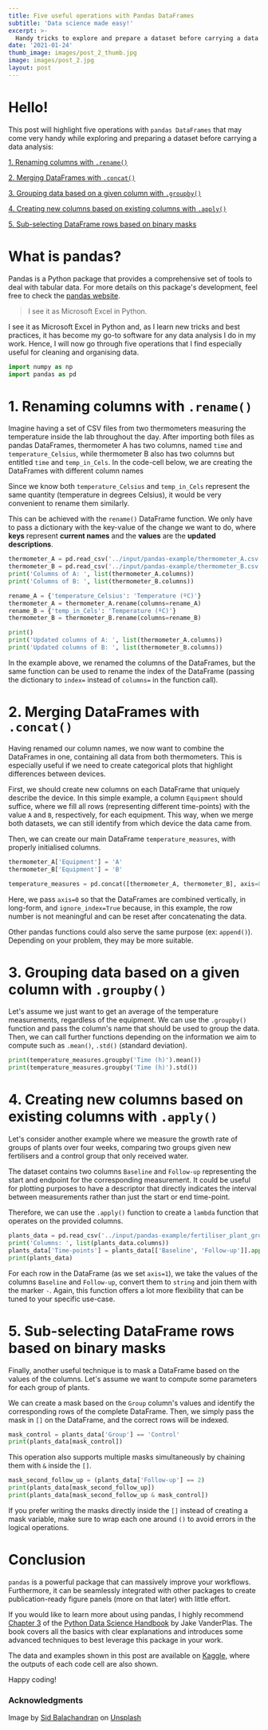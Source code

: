 ```yaml
---
title: Five useful operations with Pandas DataFrames
subtitle: 'Data science made easy!'
excerpt: >-
  Handy tricks to explore and prepare a dataset before carrying a data analysis!
date: '2021-01-24'
thumb_image: images/post_2_thumb.jpg
image: images/post_2.jpg
layout: post
---
```


# Hello!

This post will highlight five operations with `pandas DataFrames` that may come very handy while exploring and preparing a dataset before carrying a data analysis:

[1. Renaming columns with `.rename()`](#rename_columns)

[2. Merging DataFrames with `.concat()`](#merge_dataframes)

[3. Grouping data based on a given column with `.groupby()`](#groupby_data)

[4. Creating new columns based on existing columns with `.apply()`](#new_columns)

[5. Sub-selecting DataFrame rows based on binary masks](#masking_df)

# What is pandas?

Pandas is a Python package that provides a comprehensive set of tools to deal with tabular data. For more details on this package's development, feel free to check the [pandas website](https://pandas.pydata.org/about/).

> I see it as Microsoft Excel in Python.

I see it as Microsoft Excel in Python and, as I learn new tricks and best practices, it has become my go-to software for any data analysis I do in my work. Hence, I will now go through five operations that I find especially useful for cleaning and organising data.

```python
import numpy as np
import pandas as pd
```

# <a name="rename_columns">1. Renaming columns with `.rename()`</a>

Imagine having a set of CSV files from two thermometers measuring the temperature inside the lab throughout the day. After importing both files as pandas DataFrames, thermometer A has two columns, named `time` and `temperature_Celsius`, while thermometer B also has two columns but entitled `time` and `temp_in_Cels`. In the code-cell below, we are creating the DataFrames with different column names

Since we know both `temperature_Celsius` and `temp_in_Cels` represent the same quantity (temperature in degrees Celsius), it would be very convenient to rename them similarly.

This can be achieved with the `rename()` DataFrame function. We only have to pass a dictionary with the key-value of the change we want to do, where **keys** represent **current names** and the **values** are the **updated descriptions**.

```python
thermometer_A = pd.read_csv('../input/pandas-example/thermometer_A.csv')
thermometer_B = pd.read_csv('../input/pandas-example/thermometer_B.csv')
print('Columns of A: ', list(thermometer_A.columns))
print('Columns of B: ', list(thermometer_B.columns))

rename_A = {'temperature_Celsius': 'Temperature (ºC)'}
thermometer_A = thermometer_A.rename(columns=rename_A)
rename_B = {'temp_in_Cels': 'Temperature (ºC)'}
thermometer_B = thermometer_B.rename(columns=rename_B)

print()
print('Updated columns of A: ', list(thermometer_A.columns))
print('Updated columns of B: ', list(thermometer_B.columns))
```

In the example above, we renamed the columns of the DataFrames, but the same function can be used to rename the index of the DataFrame (passing the dictionary to `index=` instead of `columns=` in the function call).

# <a name="merge_dataframes">2. Merging DataFrames with `.concat()`</a>

Having renamed our column names, we now want to combine the DataFrames in one, containing all data from both thermometers. This is especially useful if we need to create categorical plots that highlight differences between devices.

First, we should create new columns on each DataFrame that uniquely describe the device. In this simple example, a column `Equipment` should suffice, where we fill all rows (representing different time-points) with the value `A` and `B`, respectively, for each equipment. This way, when we merge both datasets, we can still identify from which device the data came from.

Then, we can create our main DataFrame `temperature_measures`, with properly initialised columns.

```python
thermometer_A['Equipment'] = 'A'
thermometer_B['Equipment'] = 'B'

temperature_measures = pd.concat([thermometer_A, thermometer_B], axis=0, ignore_index=True)
```

Here, we pass `axis=0` so that the DataFrames are combined vertically, in long-form, and `ignore_index=True` because, in this example, the row number is not meaningful and can be reset after concatenating the data.

Other pandas functions could also serve the same purpose (ex: `append()`). Depending on your problem, they may be more suitable.

# <a name="groupby_data">3. Grouping data based on a given column with `.groupby()`</a>

Let's assume we just want to get an average of the temperature measurements, regardless of the equipment. We can use the `.groupby()` function and pass the column's name that should be used to group the data. Then, we can call further functions depending on the information we aim to compute such as `.mean()`, `.std()` (standard deviation).

```python
print(temperature_measures.groupby('Time (h)').mean())
print(temperature_measures.groupby('Time (h)').std())
```

# <a name="new_columns">4. Creating new columns based on existing columns with `.apply()`</a>

Let's consider another example where we measure the growth rate of groups of plants over four weeks, comparing two groups given new fertilisers and a control group that only received water.

The dataset contains two columns `Baseline` and `Follow-up` representing the start and endpoint for the corresponding measurement. It could be useful for plotting purposes to have a descriptor that directly indicates the interval between measurements rather than just the start or end time-point.

Therefore, we can use the `.apply()` function to create a `lambda` function that operates on the provided columns.

```python
plants_data = pd.read_csv('../input/pandas-example/fertiliser_plant_growth.csv')
print('Columns: ', list(plants_data.columns))
plants_data['Time-points'] = plants_data[['Baseline', 'Follow-up']].apply(lambda x: '-'.join(x.map(str)), axis=1)
print(plants_data)
```

For each row in the DataFrame (as we set `axis=1`), we take the values of the columns `Baseline` and `Follow-up`, convert them to `string` and join them with the marker `-`. Again, this function offers a lot more flexibility that can be tuned to your specific use-case.

# <a name="masking_df">5. Sub-selecting DataFrame rows based on binary masks</a>

Finally, another useful technique is to mask a DataFrame based on the values of the columns. Let's assume we want to compute some parameters for each group of plants.

We can create a mask based on the `Group` column's values and identify the corresponding rows of the complete DataFrame. Then, we simply pass the mask in `[]` on the DataFrame, and the correct rows will be indexed.

```python
mask_control = plants_data['Group'] == 'Control'
print(plants_data[mask_control])
```

This operation also supports multiple masks simultaneously by chaining them with `&` inside the `[]`.

```python
mask_second_follow_up = (plants_data['Follow-up'] == 2)
print(plants_data[mask_second_follow_up])
print(plants_data[mask_second_follow_up & mask_control])
```

If you prefer writing the masks directly inside the `[]` instead of creating a mask variable, make sure to wrap each one around `()` to avoid errors in the logical operations.

# Conclusion

`pandas` is a powerful package that can massively improve your workflows. Furthermore, it can be seamlessly integrated with other packages to create publication-ready figure panels (more on that later) with little effort.

If you would like to learn more about using pandas, I highly recommend [Chapter 3](https://jakevdp.github.io/PythonDataScienceHandbook/03.00-introduction-to-pandas.html) of the [Python Data Science Handbook](https://jakevdp.github.io/PythonDataScienceHandbook/) by Jake VanderPlas. The book covers all the basics with clear explanations and introduces some advanced techniques to best leverage this package in your work.

The data and examples shown in this post are available on [Kaggle](https://www.kaggle.com/franciscomcm/five-useful-operations-with-pandas-dataframes), where the outputs of each code cell are also shown.

Happy coding!


### Acknowledgments

Image by <a href="https://unsplash.com/@itookthose?utm_source=unsplash&amp;utm_medium=referral&amp;utm_content=creditCopyText">Sid Balachandran</a> on <a href="https://unsplash.com/s/photos/pandas?utm_source=unsplash&amp;utm_medium=referral&amp;utm_content=creditCopyText">Unsplash</a>
